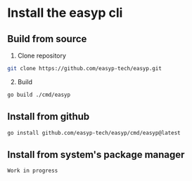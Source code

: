 # Install the easyp cli

## Build from source

1. Clone repository
```bash
git clone https://github.com/easyp-tech/easyp.git
```
2. Build
```bash
go build ./cmd/easyp
```

## Install from github

```bash
go install github.com/easyp-tech/easyp/cmd/easyp@latest
```

## Install from system's package manager

`Work in progress`
